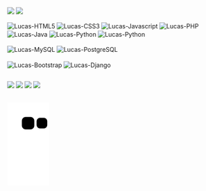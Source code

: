 <div>
  <a>
  <img align="center" height="180em" src="https://github-readme-stats.vercel.app/api?username=LucasAlv3s&show_icons=true&theme=dark&include_all_commits=true&count_private=true" />
  <img align="center" height="120em" src="https://github-readme-stats.vercel.app/api/top-langs/?username=LucasAlv3s&layout=compact&langs_count=16&theme=dark" />
</div>
  
<div style="display: inline_block"><br>
  <!--<h4>LANGUAGES:</h4>-->
  <img align="center" alt="Lucas-HTML5" height="30" width="40" src="https://cdn.jsdelivr.net/gh/devicons/devicon/icons/html5/html5-original.svg">
  <img align="center" alt="Lucas-CSS3" height="30" width="40" src="https://cdn.jsdelivr.net/gh/devicons/devicon/icons/css3/css3-original.svg">
  <img align="center" alt="Lucas-Javascript" height="30" width="40" src="https://cdn.jsdelivr.net/gh/devicons/devicon/icons/javascript/javascript-original.svg">
  <img align="center" alt="Lucas-PHP" height="30" width="40" src="https://cdn.jsdelivr.net/gh/devicons/devicon/icons/php/php-original.svg">
  <img align="center" alt="Lucas-Java" height="30" width="40" src="https://cdn.jsdelivr.net/gh/devicons/devicon/icons/java/java-original.svg">
  <img align="center" alt="Lucas-Python" height="30" width="40" src="https://cdn.jsdelivr.net/gh/devicons/devicon/icons/python/python-original.svg">
  <img align="center" alt="Lucas-Python" height="33" width="40" src="https://img.icons8.com/windows/32/4a90e2/r-project.png"/>
  <br><br>
  <!--<h4>DATABASE:</h4>-->
  <img align="center" alt="Lucas-MySQL" height="30" width="40" src="https://cdn.jsdelivr.net/gh/devicons/devicon/icons/mysql/mysql-original.svg">
  <img align="center" alt="Lucas-PostgreSQL" height="30" width="40" src="https://cdn.jsdelivr.net/gh/devicons/devicon/icons/postgresql/postgresql-original.svg">
  <br><br>
  <!--<h4>FRAMEWORKS:</h4>-->
  <img align="center" alt="Lucas-Bootstrap" height="30" width="40" src="https://cdn.jsdelivr.net/gh/devicons/devicon/icons/bootstrap/bootstrap-plain.svg">
  <img align="center" alt="Lucas-Django" height="49" width="60" src="https://cdn.jsdelivr.net/gh/devicons/devicon/icons/django/django-original.svg">
</div>
  
##

 <div>
   <a href="https://github.com/LucasAlv3s" target="_blank"><img src="https://img.icons8.com/fluency/48/ffffff/github.png" target="_blank"></a>
   <a href="https://www.linkedin.com/in/lucas-alves20/" target="_blank"><img src="https://img.icons8.com/color/48/ffffff/linkedin.png" target="_blank"></a>
   <a href="https://www.kaggle.com/lucasgsalves" target="_blank"><img src="https://img.icons8.com/windows/32/4a90e2/kaggle.png" target="_black"></a>
   <a href="https://lucasalv3s.itch.io" target="_blank"><img src="https://img.icons8.com/windows/32/fa314a/itch-io.png" target="_blank"></a>
 </div>

##
  
![Snake animation](https://github.com/LucasAlv3s/LucasAlv3s/blob/output/github-contribution-grid-snake.svg)
